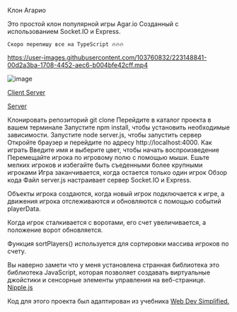 Клон Агарио

Это простой клон популярной игры Agar.io
Cозданный с использованием Socket.IO и Express.
````
Скоро перепишу все на TypeScript 🔥🔥🔥
````

https://user-images.githubusercontent.com/103760832/223148841-00d2a3ba-1708-4452-aec6-b004bfe42cff.mp4


![image](https://user-images.githubusercontent.com/103760832/223149378-18cd7b13-0d7c-4369-991f-430e7fde1f26.png)



<a href="https://socket.io/docs/v4/client-installation/">Client Server</a>

<a href="https://socket.io/docs/v4/server-installation/">Server</a>

Клонировать репозиторий git clone
Перейдите в каталог проекта в вашем терминале
Запустите npm install, чтобы установить необходимые зависимости.
Запустите node server.js, чтобы запустить сервер
Откройте браузер и перейдите по адресу http://localhost:4000.
Как играть
Введите имя и выберите цвет, чтобы начать воспроизведение
Перемещайте игрока по игровому полю с помощью мыши.
Ешьте мелких игроков и избегайте быть съеденными более крупными игроками
Игра заканчивается, когда остается только один игрок
Обзор кода
Файл server.js настраивает сервер Socket.IO и Express.

Объекты игрока создаются, когда новый игрок подключается к игре, а движения игрока отслеживаются и обновляются с помощью событий playerData.

Когда игрок сталкивается с воротами, его счет увеличивается, а положение ворот обновляется.

Функция sortPlayers() используется для сортировки массива игроков по счету.

Вы наверно замети что у меня установлена странная библиотека это библиотека JavaScript, 
которая позволяет создавать виртуальные джойстики и сенсорные элементы управления на веб-странице.
<a href="https://yoannmoi.net/nipplejs/">Nipple.js</a>

Код для этого проекта был адаптирован из учебника <a href="https://youtu.be/JXuxYMGe4KI">Web Dev Simplified.</a>
